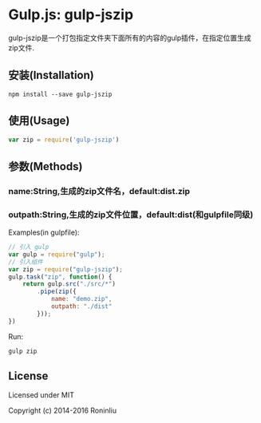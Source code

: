 Gulp.js: gulp-jszip
=================
gulp-jszip是一个打包指定文件夹下面所有的内容的gulp插件，在指定位置生成zip文件.


安装(Installation)
------------

    npm install --save gulp-jszip



使用(Usage)
-----

```javascript
var zip = require('gulp-jszip') 
```


参数(Methods)
-------

### name:String,生成的zip文件名，default:dist.zip
### outpath:String,生成的zip文件位置，default:dist(和gulpfile同级)

Examples(in gulpfile):

```javascript
// 引入 gulp
var gulp = require("gulp");
// 引入组件
var zip = require("gulp-jszip");
gulp.task("zip", function() {
    return gulp.src("./src/*")
        .pipe(zip({
            name: "demo.zip",
            outpath: "./dist"
        }));
})
```

Run:

```javascript
gulp zip
```



License
-------


Licensed under MIT

Copyright (c) 2014-2016 Roninliu





